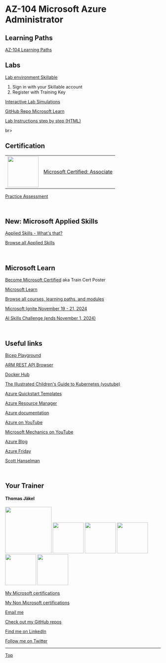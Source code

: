 [LP1]: https://learn.microsoft.com/en-us/training/paths/az-104-manage-identities-governance/
[LP2]: https://learn.microsoft.com/en-us/training/paths/az-104-manage-virtual-networks/
[LP3]: https://learn.microsoft.com/en-us/training/paths/az-104-manage-storage/
[LP4]: https://learn.microsoft.com/en-us/training/paths/az-104-manage-compute-resources/
[LP5]: https://learn.microsoft.com/en-us/training/paths/az-104-monitor-backup-resources/


# AZ-104 Microsoft Azure Administrator

## Learning Paths

[AZ-104 Learning Paths ](https://learn.microsoft.com/en-us/users/msftofficialcurriculum-4292/collections/xe42fkkpzr6roe)


## Labs

[Lab environment Skillable](https://brainymotion.learnondemand.net) 

1. Sign in with your Skillable account 
2. Register with Training Key

<!--[Go Deploy](https://lms.godeploy.it) -->

[Interactive Lab Simulations](https://mslabs.cloudguides.com/guides/AZ-104%20Exam%20Guide%20-%20Microsoft%20Azure%20Administrator)

[GitHub Repo Microsoft Learn](https://github.com/MicrosoftLearning/AZ-104-MicrosoftAzureAdministrator)

[Lab Instructions step by step (HTML)](https://microsoftlearning.github.io/AZ-104-MicrosoftAzureAdministrator/)


br>


## Certification

|   |   |
| - | - |
| <img src="https://download69118.blob.core.windows.net/anon/microsoft-certified-associate-badge.svg"    width="100"/> | [Microsoft Certified: Associate](https://docs.microsoft.com/en-us/learn/certifications/exams/az-104) |


[Practice Assessment](https://learn.microsoft.com/en-us/credentials/certifications/azure-administrator/practice/assessment?assessment-type=practice&assessmentId=21&practice-assessment-type=certification)



<br>


## New: Microsoft Applied Skills

[Applied Skills - What's that?](https://learn.microsoft.com/en-us/credentials/)

[Browse all Applied Skills](https://learn.microsoft.com/en-us/credentials/browse/?credential_types=applied%20skills)


<br>


## Microsoft Learn

[Become Microsoft Certified](https://aka.ms/traincertposter) aka Train Cert Poster

[Microsoft Learn](https://learn.microsoft.com)

[Browse all courses, learning paths, and modules](https://learn.microsoft.com/en-us/training/browse/)

[Microsoft Ignite November 19 - 21, 2024](https://ignite.microsoft.com/en-US/home)

[AI Skills Challenge (ends November 1, 2024)](https://learn.microsoft.com/en-us/training/topics/event-challenges?tabs=azure-ai)

<br>



## Useful links

[Bicep Playground](https://aka.ms/bicepdemo)

[ARM REST API Browser](https://learn.microsoft.com/en-us/rest/api/?view=Azure)

[Docker Hub](https://hub.docker.com/)

[The Illustrated Children's Guide to Kubernetes (youtube)](https://www.youtube.com/watch?v=4ht22ReBjno)

[Azure Quickstart Templates](https://learn.microsoft.com/en-us/samples/browse/?expanded=azure&products=azure-resource-manager)

[Azure Resource Manager](https://learn.microsoft.com/en-us/azure/azure-resource-manager/management/overview)

[Azure documentation](https://docs.microsoft.com/en-us/azure/)

[Azure on YouTube](https://www.youtube.com/c/MicrosoftAzure)

[Microsoft Mechanics on YouTube](https://www.youtube.com/c/MicrosoftMechanicsSeries)

[Azure Blog](https://azure.microsoft.com/en-us/blog/)

[Azure Friday](https://docs.microsoft.com/en-us/shows/azure-friday/)

[Scott Hanselman](https://www.hanselman.com/)


<br>

##  Your Trainer
#### Thomas Jäkel

<img src="https://download69118.blob.core.windows.net/anon/Profilbild.jpg" width="150">
<img src="https://download69118.blob.core.windows.net/anon/Standard MCT Badge Large.png" width=100>
<a href="https://www.credly.com/badges/72439d56-7895-4b92-84bd-fec12c84fd18/public_url"><img src="https://download69118.blob.core.windows.net/anon/mcse-cloud-platform-and-infrastructure-certified-2016.png" width="100"></a>
<a href="https://learn.microsoft.com/api/credentials/share/en-us/tjaekel/A8E4CC3EAA93F4C2?sharingId=EBAFABC36CF6EBDC"><img src="https://download69118.blob.core.windows.net/anon/microsoft-certified-azure-solutions-architect-expert.png" width=100></a>
<a href="https://https://www.credly.com/badges/8ef5f8fb-6b84-4223-add8-4938096c67b2"><img src="https://download69118.blob.core.windows.net/anon/aws-certified-solutions-architect-associate.png" width=100></a>
<a href="https://www.credly.com/badges/7f2c6c3e-d3e3-4e32-9299-adf3278948a3/public_url"><img src="https://download69118.blob.core.windows.net/anon/instructor-recognition-1-000-students-reached.png" width="100"/></a>

[My Microsoft certifications](https://learn.microsoft.com/en-us/users/tjaekel/transcript/d4yjrcx32nome0r)

[My Non Microsoft certifications](https://www.credly.com/users/thomas-jakel)

[Email me](mailto:thomas.jaekel@brainymotion.de)

[Check out my GitHub repos](https://github.com/www42)

[Find me on LinkedIn](https://linkedin.com/in/tjkkll)

[Follow me on Twitter](https://twitter.com/tjkkll)


---

[Top](#az-104-microsoft-azure-administrator)